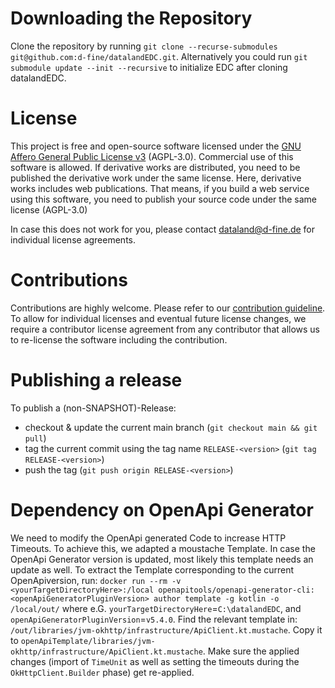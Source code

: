 # Downloading the Repository

Clone the repository by running `git clone --recurse-submodules git@github.com:d-fine/datalandEDC.git`. Alternatively
you could run `git submodule update --init --recursive` to initialize EDC after cloning datalandEDC.

# License
This project is free and open-source software licensed under the [GNU Affero General Public License v3](LICENSE) (AGPL-3.0). Commercial use of this software is allowed. If derivative works are distributed, you need to be published the derivative work under the same license. Here, derivative works includes web publications. That means, if you build a web service using this software, you need to publish your source code under the same license (AGPL-3.0)

In case this does not work for you, please contact dataland@d-fine.de for individual license agreements.

# Contributions
Contributions are highly welcome. Please refer to our [contribution guideline](contribution/contribution.md).
To allow for individual licenses and eventual future license changes, we require a contributor license agreement from any contributor that allows us to re-license the software including the contribution.

# Publishing a release
To publish a (non-SNAPSHOT)-Release:
* checkout & update the current main branch (`git checkout main && git pull`)
* tag the current commit using the tag name `RELEASE-<version>` (`git tag RELEASE-<version>`)
* push the tag (`git push origin RELEASE-<version>`)

# Dependency on OpenApi Generator
We need to modify the OpenApi generated Code to increase HTTP Timeouts. To achieve this, we adapted a moustache Template. 
In case the OpenApi Generator version is updated, most likely this template needs an update as well. To 
extract the Template corresponding to the current OpenApiversion, run:
`docker run --rm -v <yourTargetDirectoryHere>:/local openapitools/openapi-generator-cli:<openApiGeneratorPluginVersion> author template -g kotlin -o /local/out/`
where e.G. `yourTargetDirectoryHere`=`C:\datalandEDC`, and `openApiGeneratorPluginVersion`=`v5.4.0`.
Find the relevant template in: `/out/libraries/jvm-okhttp/infrastructure/ApiClient.kt.mustache`.
Copy it to `openApiTemplate/libraries/jvm-okhttp/infrastructure/ApiClient.kt.mustache`. 
Make sure the applied changes (import of `TimeUnit` as well as setting the timeouts during the `OkHttpClient.Builder` phase) get re-applied.